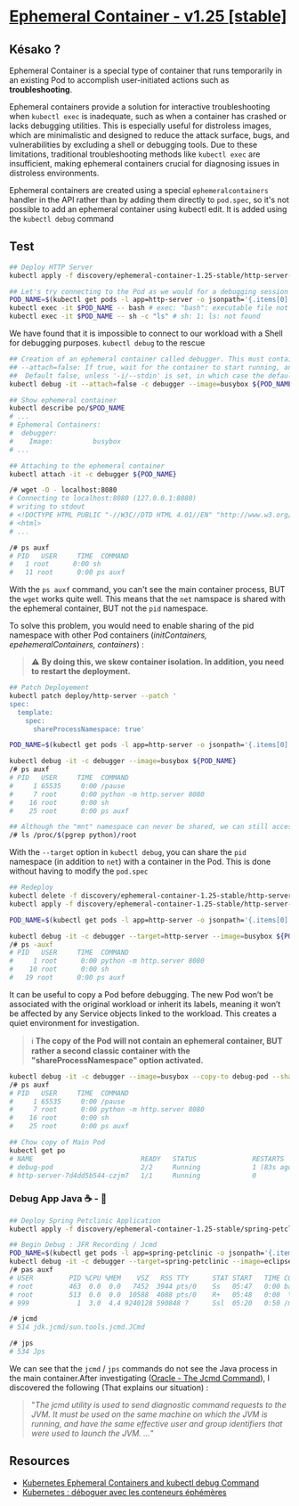 # [Ephemeral Container - v1.25 [stable]][ephemeral-container-doc]

## Késako ?

Ephemeral Container is a special type of container that runs temporarily in an existing Pod to accomplish user-initiated actions such as **troubleshooting**.

Ephemeral containers provide a solution for interactive troubleshooting when `kubectl exec` is inadequate, such as when a container has crashed or lacks debugging utilities. This is especially useful for distroless images, which are minimalistic and designed to reduce the attack surface, bugs, and vulnerabilities by excluding a shell or debugging tools. Due to these limitations, traditional troubleshooting methods like `kubectl exec` are insufficient, making ephemeral containers crucial for diagnosing issues in distroless environments.

Ephemeral containers are created using a special `ephemeralcontainers` handler in the API rather than by adding them directly to `pod.spec`, so it's not possible to add an ephemeral container using kubectl edit. It is added using the `kubectl debug` command

## Test

```bash
## Deploy HTTP Server
kubectl apply -f discovery/ephemeral-container-1.25-stable/http-server-distroless.deploy.yml

## Let's try connecting to the Pod as we would for a debugging session
POD_NAME=$(kubectl get pods -l app=http-server -o jsonpath='{.items[0].metadata.name}')
kubectl exec -it $POD_NAME -- bash # exec: "bash": executable file not found in $PATH: unknown
kubectl exec -it $POD_NAME -- sh -c "ls" # sh: 1: ls: not found
```

We have found that it is impossible to connect to our workload with a Shell for debugging purposes. `kubectl debug` to the rescue

```bash
## Creation of an ephemeral container called debugger. This must contain the tools needed for debugging -> busybox
## --attach=false: If true, wait for the container to start running, and then attach as if 'kubectl attach ...' were called.
##  Default false, unless '-i/--stdin' is set, in which case the default is true.
kubectl debug -it --attach=false -c debugger --image=busybox ${POD_NAME}

## Show ephemeral container
kubectl describe po/$POD_NAME
# ...
# Ephemeral Containers:
#  debugger:
#    Image:          busybox
# ...

## Attaching to the ephemeral container
kubectl attach -it -c debugger ${POD_NAME}

/# wget -O - localhost:8080
# Connecting to localhost:8080 (127.0.0.1:8080)
# writing to stdout
# <!DOCTYPE HTML PUBLIC "-//W3C//DTD HTML 4.01//EN" "http://www.w3.org/TR/html4/strict.dtd">
# <html>
# ...

/# ps auxf
# PID   USER     TIME  COMMAND
#   1 root      0:00 sh
#   11 root      0:00 ps auxf
```

With the `ps auxf` command, you can't see the main container process, BUT the `wget` works quite well. This means that the `net` namspace is shared with the ephemeral container, BUT not the `pid` namespace.

To solve this problem, you would need to enable sharing of the pid namespace with other Pod containers (*initContainers, epehemeralContainers, containers*) :

> ⚠️ **By doing this, we skew container isolation. In addition, you need to restart the deployment.**

```bash
## Patch Deployement
kubectl patch deploy/http-server --patch '
spec:
  template:
    spec:
      shareProcessNamespace: true'

POD_NAME=$(kubectl get pods -l app=http-server -o jsonpath='{.items[0].metadata.name}')

kubectl debug -it -c debugger --image=busybox ${POD_NAME}
/# ps auxf
# PID   USER     TIME  COMMAND
#     1 65535     0:00 /pause
#     7 root      0:00 python -m http.server 8080
#    16 root      0:00 sh
#    25 root      0:00 ps auxf

## Although the "mnt" namespace can never be shared, we can still access the file system of the main container
/# ls /proc/$(pgrep python)/root
```

With the `--target` option in `kubectl debug`, you can share the `pid` namespace (in addition to `net`) with a container in the Pod. This is done without having to modify the `pod.spec`

```bash
## Redeploy
kubectl delete -f discovery/ephemeral-container-1.25-stable/http-server-distroless.deploy.yml
kubectl apply -f discovery/ephemeral-container-1.25-stable/http-server-distroless.deploy.yml

POD_NAME=$(kubectl get pods -l app=http-server -o jsonpath='{.items[0].metadata.name}')

kubectl debug -it -c debugger --target=http-server --image=busybox ${POD_NAME}
/# ps -auxf
# PID   USER     TIME  COMMAND
#     1 root      0:00 python -m http.server 8080
#    10 root      0:00 sh
#   19 root      0:00 ps auxf
```

It can be useful to copy a Pod before debugging. The new Pod won’t be associated with the original workload or inherit its labels, meaning it won’t be affected by any Service objects linked to the workload. This creates a quiet environment for investigation.

> ℹ️ **The copy of the Pod will not contain an ephemeral container, BUT rather a second classic container with the "shareProcessNamespace" option activated.**

```bash
kubectl debug -it -c debugger --image=busybox --copy-to debug-pod --share-processes ${POD_NAME}
/# ps auxf
# PID   USER     TIME  COMMAND
#     1 65535     0:00 /pause
#     7 root      0:00 python -m http.server 8080
#    16 root      0:00 sh
#    25 root      0:00 ps auxf

## Chow copy of Main Pod
kubectl get po
# NAME                           READY   STATUS              RESTARTS      AGE
# debug-pod                      2/2     Running             1 (83s ago)   3m29s
# http-server-7d4dd5b544-czjm7   1/1     Running             0             15m
```

### Debug App Java ☕ - 🚧

```bash
## Deploy Spring Petclinic Application
kubectl apply -f discovery/ephemeral-container-1.25-stable/spring-petclinic.deploy.yml

## Begin Debug : JFR Recording / Jcmd
POD_NAME=$(kubectl get pods -l app=spring-petclinic -o jsonpath='{.items[0].metadata.name}')
kubectl debug -it -c debugger --target=spring-petclinic --image=eclipse-temurin:17-jdk ${POD_NAME} -- bash
/# pas auxf
# USER         PID %CPU %MEM    VSZ   RSS TTY      STAT START   TIME COMMAND
# root         463  0.0  0.0   7452  3944 pts/0    Ss   05:47   0:00 bash
# root         513  0.0  0.0  10588  4088 pts/0    R+   05:48   0:00  \_ ps auxf
# 999            1  3.0  4.4 9240128 590848 ?      Ssl  05:20   0:50 /media/rosetta/rosetta /opt/java/openjdk/bin/java java -jar /usr/local/jetty/start.jar

/# jcmd
# 514 jdk.jcmd/sun.tools.jcmd.JCmd

/# jps
# 534 Jps

```

We can see that the `jcmd` / `jps` commands do not see the Java process in the main container.After investigating ([Oracle - The Jcmd Command][oracle-jcmd-command-doc]), I discovered the following (That explains our situation) :

> "*The jcmd utility is used to send diagnostic command requests to the JVM. It must be used on the same machine on which the JVM is running, and have the same effective user and group identifiers that were used to launch the JVM.  ...*"

## Resources

- [Kubernetes Ephemeral Containers and kubectl debug Command][kubernetes-ephemeral-containers-blog-iximiuz]
- [Kubernetes : déboguer avec les conteneurs éphémères][k8s-debug-ephemeral-containers-blog-adaltas]

<!-- Links -->
[ephemeral-container-doc]: https://kubernetes.io/docs/concepts/workloads/pods/ephemeral-containers/
[kubernetes-ephemeral-containers-blog-iximiuz]: https://iximiuz.com/en/posts/kubernetes-ephemeral-containers/
[k8s-debug-ephemeral-containers-blog-adaltas]: https://www.adaltas.com/fr/2023/02/07/k8s-debug-ephemeral-containers/
[oracle-jcmd-command-doc]: https://docs.oracle.com/en/java/javase/17/docs/specs/man/jcmd.html
